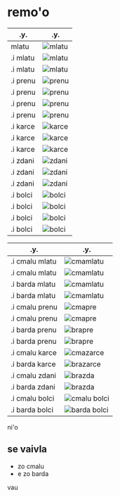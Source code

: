 # remo'o

| .y.      | .y.                            |
|----------|--------------------------------|
| mlatu    | ![mlatu](pixra/mlatu-4.jpg)    |
| .i mlatu | ![mlatu](pixra/labmlatu-2.jpg) |
| .i mlatu | ![mlatu](pixra/mlatu-8.jpg)    |
| .i prenu | ![prenu](pixra/prenu-1.jpg)    |
| .i prenu | ![prenu](pixra/sitting-4.jpg)  |
| .i prenu | ![prenu](pixra/prenu-7.jpg)    |
| .i prenu | ![prenu](pixra/prenu-8.jpg)    |
| .i karce | ![karce](pixra/karce-4.jpg)    |
| .i karce | ![karce](pixra/karce-5.jpg)    |
| .i karce | ![karce](pixra/karce-6.jpg)    |
| .i zdani | ![zdani](pixra/zdani-1.jpg)    |
| .i zdani | ![zdani](pixra/zdani-2.jpg)    |
| .i zdani | ![zdani](pixra/zdani-4.jpg)    |
| .i bolci | ![bolci](pixra/bolci-1.jpg)    |
| .i bolci | ![bolci](pixra/bolci-3.jpg)    |
| .i bolci | ![bolci](pixra/bolci-4.jpg)    |
| .i bolci | ![bolci](pixra/bolci-7.jpg)    |



| .y.            | .y.                               |
|----------------|-----------------------------------|
| .i cmalu mlatu | ![cmamlatu](pixra/cmamlatu-1.jpg) |
| .i cmalu mlatu | ![cmamlatu](pixra/cmamlatu-2.jpg) |
| .i barda mlatu | ![cmamlatu](pixra/bramlatu-1.jpg) |
| .i barda mlatu | ![cmamlatu](pixra/bramlatu-2.jpg) |
| .i cmalu prenu | ![cmapre](pixra/cmapre-1.jpg)     |
| .i cmalu prenu | ![cmapre](pixra/cmapre-2.jpg)     |
| .i barda prenu | ![brapre](pixra/brapre-1.jpg)     |
| .i barda prenu | ![brapre](pixra/brapre-2.jpg)     |
| .i cmalu karce | ![cmazarce](pixra/cmakarce-1.jpg) |
| .i barda karce | ![brazarce](pixra/brakarce-1.jpg) |
| .i cmalu zdani | ![brazda](pixra/cmazda-3.png)     |
| .i barda zdani | ![brazda](pixra/brazda-2.jpg)     |
| .i cmalu bolci | ![cmalu bolci](pixra/bolci-3.jpg) |
| .i barda bolci | ![barda bolci](pixra/bolci-8.jpg) |


ni'o

## se vaivla

* zo cmalu
* e zo barda

vau
